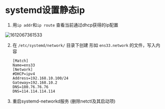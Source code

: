 # systemd设置静态ip



1. 用`ip addr`和`ip route` 查看当前通过dhcp获得的ip配置

![1612067361533](https://s2.loli.net/2022/03/16/Sbcdo1HX2pJigUP.png)

2. 在 `/etc/systemd/network/` 目录下创建 形如 `ens33.network` 的文件，写入内容

   ```
   [Match]
   Name=ens33
   [Network]
   #DHCP=ipv4 
   Address=192.168.10.100/24
   Gateway=192.168.10.2
   DNS=180.76.76.76
   DNS=114.114.114.114
   
   ```

3. 重启systemd-networkd服务  (删除netctl及其启动项)